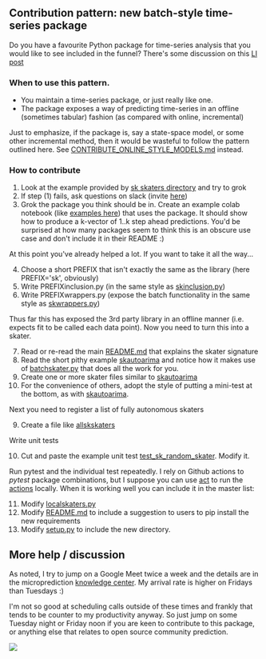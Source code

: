 
## Contribution pattern:  new batch-style time-series package

Do you have a favourite Python package for time-series analysis that you would like to see included in the funnel? There's some discussion
on this [LI post](https://www.linkedin.com/posts/petercotton_timeseries-timeseriesanalysis-forecasting-activity-6844102671906037760-bGtu)

### When to use this pattern. 

- You maintain a time-series package, or just really like one. 
- The package exposes a way of predicting time-series in an offline (sometimes tabular) fashion (as compared with online, incremental)

Just to emphasize, if the package is, say a state-space model, or some other incremental method, then it would be wasteful to follow the pattern outlined here. See [CONTRIBUTE_ONLINE_STYLE_MODELS.md](https://github.com/microprediction/timemachines/blob/main/CONTRIBUTE_ONLINE_STYLE_MODELS.md) instead. 

### How to contribute 

1. Look at the example provided by [sk skaters directory](https://github.com/microprediction/timemachines/tree/main/timemachines/skaters/sk) and try to grok
2. If step (1) fails, ask questions on slack (invite [here](https://www.microprediction.com/knowledge-center))
3. Grok the package you think should be in. Create an example colab notebook (like [examples here](https://github.com/microprediction/timeseries-notebooks)) that uses the package. It should show how to produce a k-vector of 1..k step ahead predictions. You'd be surprised at how many packages seem to think this is an obscure use case and don't include it in their README :)

At this point you've already helped a lot. If you want to take it all the way...

 4. Choose a short PREFIX that isn't exactly the same as the library (here PREFIX='sk', obviously)
 5. Write PREFIXinclusion.py           (in the same style as [skinclusion.py](https://github.com/microprediction/timemachines/blob/main/timemachines/skaters/sk/skinclusion.py))
 6. Write PREFIXwrappers.py            (expose the batch functionality in the same style as [skwrappers.py](https://github.com/microprediction/timemachines/blob/main/timemachines/skaters/sk/skwrappers.py))

Thus far this has exposed the 3rd party library in an offline manner (i.e. expects fit to be called each data point). Now you need to turn this into a skater. 

 7. Read or re-read the main [README.md](https://github.com/microprediction/timemachines) that explains the skater signature
 8. Read the short pithy example [skautoarima](https://github.com/microprediction/timemachines/blob/main/timemachines/skaters/sk/skautoarima.py) and notice how it makes use of [batchskater.py](https://github.com/microprediction/timemachines/blob/main/timemachines/skatertools/batch/batchskater.py) that does all the work for you.
 9. Create one or more skater files similar to [skautoarima](https://github.com/microprediction/timemachines/blob/main/timemachines/skaters/sk/skautoarima.py)
 10. For the convenience of others, adopt the style of putting a mini-test at the bottom, as with [skautoarima](https://github.com/microprediction/timemachines/blob/main/timemachines/skaters/sk/skautoarima.py).
 
Next you need to register a list of fully autonomous skaters
 
 9. Create a file like [allskskaters](https://github.com/microprediction/timemachines/blob/main/timemachines/skaters/sk/allskskaters.py)      
 
Write unit tests

 10. Cut and paste the example unit test [test_sk_random_skater](https://github.com/microprediction/timemachines/blob/main/tests/sk/test_sk_random_skater.py). Modify it. 
 
Run pytest and the individual test repeatedly. I rely on Github actions to *pytest* package combinations, but I suppose you can use [act](https://github.com/nektos/act) to run the [actions](https://github.com/microprediction/timemachines/tree/main/.github/workflows) locally. 
When it is working well you can include it in the master list:
 
 11. Modify [localskaters.py](https://github.com/microprediction/timemachines/blob/main/timemachines/skaters/localskaters.py) 
 12. Modify [README.md](https://github.com/microprediction/timemachines/blob/main/README.md) to include a suggestion to users to pip install the new requirements
 13. Modify [setup.py](https://github.com/microprediction/timemachines/blob/main/setup.py) to include the new directory.  

## More help / discussion

As noted, I try to jump on a Google Meet twice a week and the details are in the microprediction [knowledge center](https://www.microprediction.com/knowledge-center). My arrival rate is higher on Fridays than Tuesdays :)

I'm not so good at scheduling calls outside of these times and frankly that tends to be counter to my productivity anyway. So just jump on some Tuesday night or 
Friday noon if you are keen to contribute to this package, or anything else that relates to open source community prediction. 


![](https://i.imgur.com/l14hKmr.jpg)
